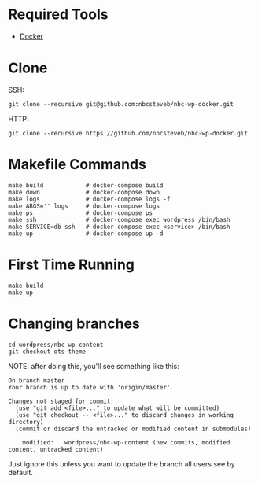# Required Tools

- [Docker](https://www.docker.com/get-started)

# Clone

SSH:

```
git clone --recursive git@github.com:nbcsteveb/nbc-wp-docker.git
```

HTTP:

```
git clone --recursive https://github.com/nbcsteveb/nbc-wp-docker.git
```

# Makefile Commands

```
make build            # docker-compose build
make down             # docker-compose down
make logs             # docker-compose logs -f
make ARGS='' logs     # docker-compose logs
make ps               # docker-compose ps
make ssh              # docker-compose exec wordpress /bin/bash
make SERVICE=db ssh   # docker-compose exec <service> /bin/bash
make up               # docker-compose up -d
```

# First Time Running

```
make build
make up
```

# Changing branches

```
cd wordpress/nbc-wp-content
git checkout ots-theme
```

NOTE: after doing this, you'll see something like this:

```
On branch master
Your branch is up to date with 'origin/master'.

Changes not staged for commit:
  (use "git add <file>..." to update what will be committed)
  (use "git checkout -- <file>..." to discard changes in working directory)
  (commit or discard the untracked or modified content in submodules)

	modified:   wordpress/nbc-wp-content (new commits, modified content, untracked content)
```

Just ignore this unless you want to update the branch all users see by default.